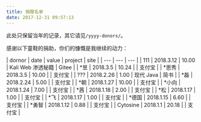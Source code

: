 ```yaml
---
title: 捐赠名单
date: 2017-12-31 09:57:13
---
```


此处只保留当年的记录，其它请见`/yyyy-donors/`。

感谢以下童鞋的捐助，你们的慷慨是我继续的动力：

| dornor | date | value | project | site |
| --- | --- | --- |
| 111 | 2018.3.12 | 10.00 | Kali Web 渗透秘籍 | Gitee |
| \*昱 | 2018.3.5 | 10.24 |  | 支付宝 |
| \*思秀 | 2018.3.5 | 10.00 |  | 支付宝 |
| ??? | 2018.2.26 | 1.00 | 现代 Java | 简书 |
| \*磊 | 2018.2.24 | 5.00 |  | 支付宝 |
| \*朝 | 2018.1.27 | 10.00 |  | 支付宝 |
| \*小向 | 2018.1.24 | 7.00 |  | 支付宝 |
| \*茜 | 2018.1.18 | 2.00 |  | 支付宝 |
| \*松 | 2018.1.17 | 1.00 |  | 支付宝 |
| \*飞 | 2018.1.17 | 1.00 |  | 支付宝 |
| \*德国 | 2018.1.15 | 6.60 |  | 支付宝 |
| \*勇智 | 2018.1.12 | 0.88 |  | 支付宝 |
| Cytosine | 2018.1.1 | 20.18 |  | 支付宝 |